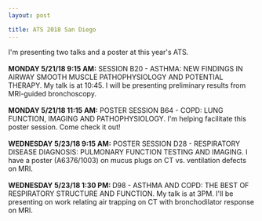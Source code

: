 ```yaml
---
layout: post

title: ATS 2018 San Diego
---
```


I'm presenting two talks and a poster at this year's ATS.
<br><br>
<b>MONDAY 5/21/18 9:15 AM:</b> SESSION B20 - ASTHMA: NEW FINDINGS IN AIRWAY SMOOTH MUSCLE PATHOPHYSIOLOGY AND POTENTIAL THERAPY. My talk is at 10:45. I will be presenting preliminary results from MRI-guided bronchoscopy.
<br><br>
<b>MONDAY 5/21/18 11:15 AM:</b> POSTER SESSION B64 - COPD: LUNG FUNCTION, IMAGING AND PATHOPHYSIOLOGY. I'm helping facilitate this poster session. Come check it out!
<br><br>
<b>WEDNESDAY 5/23/18 9:15 AM:</b> POSTER SESSION D28 - RESPIRATORY DISEASE DIAGNOSIS: PULMONARY FUNCTION TESTING AND IMAGING. I have a poster (A6376/1003) on mucus plugs on CT vs. ventilation defects on MRI.
<br><br>
<b>WEDNESDAY 5/23/18 1:30 PM: </b> D98 - ASTHMA AND COPD: THE BEST OF RESPIRATORY STRUCTURE AND FUNCTION. My talk is at 3PM. I'll be presenting on work relating air trapping on CT with bronchodilator response on MRI.
